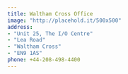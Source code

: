 ```yaml
---
title: Waltham Cross Office
image: "http://placehold.it/500x500"
address:
- "Unit 25, The I/O Centre"
- "Lea Road"
- "Waltham Cross"
- "EN9 1AS"
phone: +44-208-498-4400
---
```

